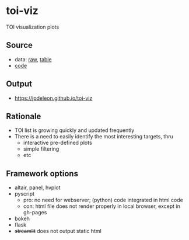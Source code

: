 # toi-viz
TOI visualization plots

## Source
* data: [raw](https://exofop.ipac.caltech.edu/tess/download_toi.php?sort=toi&output=csv), [table](https://exoplanetarchive.ipac.caltech.edu/cgi-bin/TblView/nph-tblView?app=ExoTbls&config=TOI)
* [code](github.com/jpdeleon/toi-viz)

## Output
* https://jpdeleon.github.io/toi-viz

## Rationale
- TOI list is growing quickly and updated frequently
- There is a need to easily identify the most interesting targets, thru
  - interactive pre-defined plots
  - simple filtering
  - etc

## Framework options
- altair, panel, hvplot
- pyscript
  - pro: no need for webserver; (python) code integrated in html code 
  - con: html file does not render properly in local browser, except in gh-pages
- bokeh
- flask
- ~~streamlit~~ does not output static html

